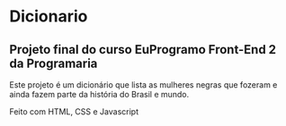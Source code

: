 ﻿# Dicionario

## Projeto final do curso EuProgramo Front-End 2 da Programaria

Este projeto é um dicionário que lista as mulheres negras que fozeram e ainda fazem parte da história do Brasil e mundo.

Feito com HTML, CSS e Javascript
